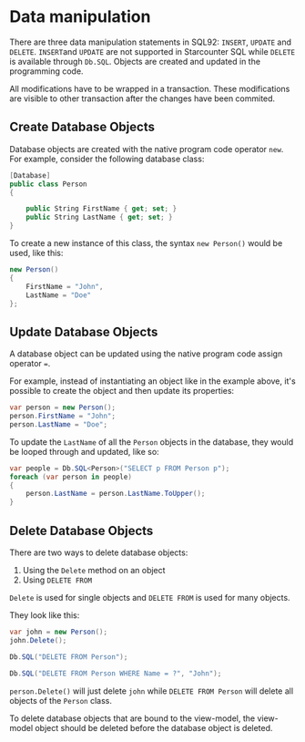 # Data manipulation

There are three data manipulation statements in SQL92: `INSERT`, `UPDATE` and `DELETE`. `INSERT`and `UPDATE` are not supported in Starcounter SQL while `DELETE` is available through `Db.SQL`. Objects are created and updated in the programming code.

All modifications have to be wrapped in a transaction. These modifications are visible to other transaction after the changes have been commited.

## Create Database Objects

Database objects are created with the native program code operator `new`. For example, consider the following database class:

```cs
[Database]
public class Person
{

    public String FirstName { get; set; }
    public String LastName { get; set; }
}
```

To create a new instance of this class, the syntax `new Person()` would be used, like this:

```cs
new Person()
{
    FirstName = "John",
    LastName = "Doe"
};
```

## Update Database Objects

A database object can be updated using the native program code assign operator `=`.

For example, instead of instantiating an object like in the example above, it's possible to create the object and then update its properties:

```cs
var person = new Person();
person.FirstName = "John";
person.LastName = "Doe";
```

To update the `LastName` of all the `Person` objects in the database, they would be looped through and updated, like so:

```cs
var people = Db.SQL<Person>("SELECT p FROM Person p");
foreach (var person in people)
{
    person.LastName = person.LastName.ToUpper();
}
```

## Delete Database Objects

There are two ways to delete database objects:

1. Using the `Delete` method on an object
2. Using `DELETE FROM`

`Delete` is used for single objects and `DELETE FROM` is used for many objects. 

They look like this:

```cs
var john = new Person();
john.Delete();

Db.SQL("DELETE FROM Person");

Db.SQL("DELETE FROM Person WHERE Name = ?", "John");
```

`person.Delete()` will just delete `john` while `DELETE FROM Person` will delete all objects of the `Person` class. 

To delete database objects that are bound to the view-model, the view-model object should be deleted before the database object is deleted.



